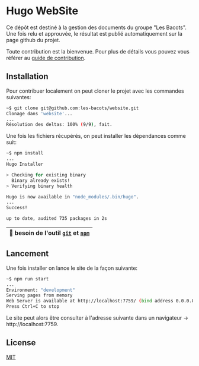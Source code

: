 # Hugo WebSite

Ce dépôt est destiné à la gestion des documents du groupe "Les Bacots". Une fois relu et approuvée, le résultat est publié automatiquement sur la page github du projet.

Toute contribution est la bienvenue. Pour plus de détails vous pouvez vous référer au [guide de contribution](CONTRIBUTING.md).

## Installation

Pour contribuer localement on peut cloner le projet avec les commandes suivantes:

```bash
~$ git clone git@github.com:les-bacots/website.git
Clonage dans 'website'...
...
Résolution des deltas: 100% (9/9), fait.
```

Une fois les fichiers récupérés, on peut installer les dépendances comme suit:

```bash
~$ npm install
...
Hugo Installer

> Checking for existing binary
  Binary already exists!
> Verifying binary health

Hugo is now available in "node_modules/.bin/hugo".
...
Success!

up to date, audited 735 packages in 2s
```

| :memo: besoin de l'outil [`git`](https://git-scm.com/downloads) et [`npm`](https://github.com/nvm-sh/nvm#installing-and-updating) |
|-----------------------------------------------------------------------------------------------------------------------------------|


## Lancement

Une fois installer on lance le site de la façon suivante:

```bash
~$ npm run start
...
Environment: "development"
Serving pages from memory
Web Server is available at http://localhost:7759/ (bind address 0.0.0.0)
Press Ctrl+C to stop
```

Le site peut alors être consulter à l'adresse suivante dans un navigateur -> http://localhost:7759.

## License

[MIT](LICENSE)
